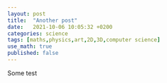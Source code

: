 ```yaml
---
layout: post
title:  "Another post"
date:   2021-10-06 10:05:32 +0200
categories: science
tags: [maths,physics,art,2D,3D,computer science]
use_math: true
published: false
---
```


Some test

